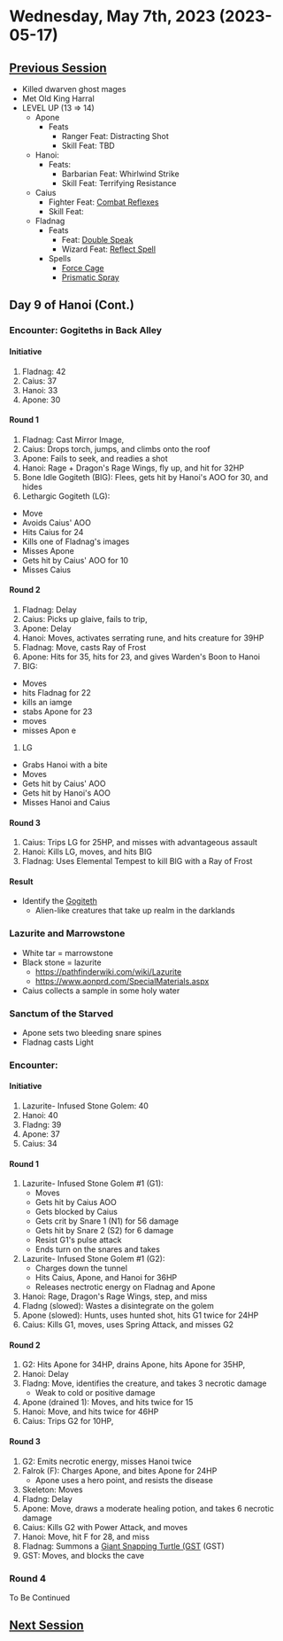 # Wednesday, May 7th, 2023 (2023-05-17)

## [Previous Session](./2023-04-05.md)

- Killed dwarven ghost mages
- Met Old King Harral
- LEVEL UP (13 => 14)
  - Apone
    - Feats
      - Ranger Feat: Distracting Shot
      - Skill Feat: TBD
  - Hanoi:
    - Feats:
      - Barbarian Feat: Whirlwind Strike
      - Skill Feat: Terrifying Resistance
  - Caius
    - Fighter Feat: [Combat Reflexes](https://2e.aonprd.com/Feats.aspx?ID=398)
    - Skill Feat:
  - Fladnag
    - Feats
      - Feat: [Double Speak](https://2e.aonprd.com/Feats.aspx?ID=2124)
      - Wizard Feat: [Reflect Spell](https://2e.aonprd.com/Feats.aspx?ID=624)
    - Spells
      - [Force Cage](https://2e.aonprd.com/Spells.aspx?ID=690)
      - [Prismatic Spray](https://2e.aonprd.com/Spells.aspx?ID=233)

## Day 9 of Hanoi (Cont.)

### Encounter: Gogiteths in Back Alley

#### Initiative

1. Fladnag: 42
1. Caius: 37
1. Hanoi: 33
1. Apone: 30

#### Round 1

1. Fladnag: Cast Mirror Image,
1. Caius: Drops torch, jumps, and climbs onto the roof
1. Apone: Fails to seek, and readies a shot
1. Hanoi: Rage + Dragon's Rage Wings, fly up, and hit for 32HP
1. Bone Idle Gogiteth (BIG): Flees, gets hit by Hanoi's AOO for 30, and hides
1. Lethargic Gogiteth (LG):

- Move
- Avoids Caius' AOO
- Hits Caius for 24
- Kills one of Fladnag's images
- Misses Apone
- Gets hit by Caius' AOO for 10
- Misses Caius

#### Round 2

1. Fladnag: Delay
1. Caius: Picks up glaive, fails to trip,
1. Apone: Delay
1. Hanoi: Moves, activates serrating rune, and hits creature for 39HP
1. Fladnag: Move, casts Ray of Frost
1. Apone: Hits for 35, hits for 23, and gives Warden's Boon to Hanoi
1. BIG:

- Moves
- hits Fladnag for 22
- kills an iamge
- stabs Apone for 23
- moves
- misses Apon e

1. LG

- Grabs Hanoi with a bite
- Moves
- Gets hit by Caius' AOO
- Gets hit by Hanoi's AOO
- Misses Hanoi and Caius

#### Round 3

1. Caius: Trips LG for 25HP, and misses with advantageous assault
1. Hanoi: Kills LG, moves, and hits BIG
1. Fladnag: Uses Elemental Tempest to kill BIG with a Ray of Frost

#### Result

- Identify the [Gogiteth](https://2e.aonprd.com/Monsters.aspx?ID=237)
  - Alien-like creatures that take up realm in the darklands

### Lazurite and Marrowstone

- White tar = marrowstone
- Black stone = lazurite
  - https://pathfinderwiki.com/wiki/Lazurite
  - https://www.aonprd.com/SpecialMaterials.aspx
- Caius collects a sample in some holy water

### Sanctum of the Starved

- Apone sets two bleeding snare spines
- Fladnag casts Light

### Encounter:

#### Initiative

1. Lazurite- Infused Stone Golem: 40
1. Hanoi: 40
1. Fladng: 39
1. Apone: 37
1. Caius: 34

#### Round 1

1. Lazurite- Infused Stone Golem #1 (G1):
   - Moves
   - Gets hit by Caius AOO
   - Gets blocked by Caius
   - Gets crit by Snare 1 (N1) for 56 damage
   - Gets hit by Snare 2 (S2) for 6 damage
   - Resist G1's pulse attack
   - Ends turn on the snares and takes
1. Lazurite- Infused Stone Golem #1 (G2):
   - Charges down the tunnel
   - Hits Caius, Apone, and Hanoi for 36HP
   - Releases nectrotic energy on Fladnag and Apone
1. Hanoi: Rage, Dragon's Rage Wings, step, and miss
1. Fladng (slowed): Wastes a disintegrate on the golem
1. Apone (slowed): Hunts, uses hunted shot, hits G1 twice for 24HP
1. Caius: Kills G1, moves, uses Spring Attack, and misses G2

#### Round 2

1. G2: Hits Apone for 34HP, drains Apone, hits Apone for 35HP,
1. Hanoi: Delay
1. Fladng: Move, identifies the creature, and takes 3 necrotic damage
   - Weak to cold or positive damage
1. Apone (drained 1): Moves, and hits twice for 15
1. Hanoi: Move, and hits twice for 46HP
1. Caius: Trips G2 for 10HP,

#### Round 3

1. G2: Emits necrotic energy, misses Hanoi twice
1. Falrok (F): Charges Apone, and bites Apone for 24HP
   - Apone uses a hero point, and resists the disease
1. Skeleton: Moves
1. Fladng: Delay
1. Apone: Move, draws a moderate healing potion, and takes 6 necrotic damage
1. Caius: Kills G2 with Power Attack, and moves
1. Hanoi: Move, hit F for 28, and miss
1. Fladnag: Summons a [Giant Snapping Turtle (GST](https://2e.aonprd.com/Monsters.aspx?ID=837) (GST)
1. GST: Moves, and blocks the cave

### Round 4

To Be Continued

## [Next Session](./2023-XX-XX.md)
